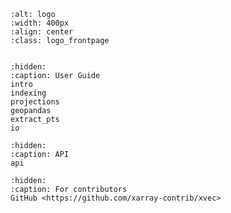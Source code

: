 ```{image} _static/logo.svg
:alt: logo
:width: 400px
:align: center
:class: logo_frontpage
```

```{include} ../../Readme.md
```

```{toctree}
:hidden:
:caption: User Guide
intro
indexing
projections
geopandas
extract_pts
io
```

```{toctree}
:hidden:
:caption: API
api
```

```{toctree}
:hidden:
:caption: For contributors
GitHub <https://github.com/xarray-contrib/xvec>
```
